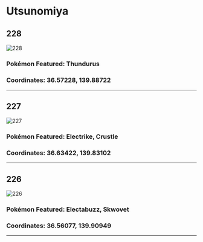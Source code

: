# Utsunomiya
## 228
![228](https://local.pokemon.jp/img/p/manhole/614ba5f80e044574e4f5fa79677fa37f_l.png "228")
### Pokémon Featured: Thundurus
### Coordinates: 36.57228, 139.88722
---
## 227
![227](https://local.pokemon.jp/img/p/manhole/e3b4858f5d9d3e0dc78c355976453448_l.png "227")
### Pokémon Featured: Electrike, Crustle
### Coordinates: 36.63422, 139.83102
---
## 226
![226](https://local.pokemon.jp/img/p/manhole/52fdbecd02d60456608847e86f3e8964_l.png "226")
### Pokémon Featured: Electabuzz, Skwovet
### Coordinates: 36.56077, 139.90949
---